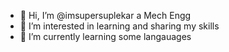 - 👋 Hi, I’m @imsupersuplekar a Mech Engg
- 👀 I’m interested in learning and sharing my skills
- 🌱 I’m currently learning some langauages


<!---
imsupersuplekar/imsupersuplekar is a ✨ special ✨ repository because its `README.md` (this file) appears on your GitHub profile.
You can click the Preview link to take a look at your changes.
--->
